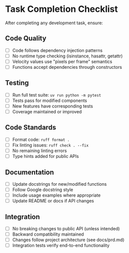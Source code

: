 # Task Completion Checklist

After completing any development task, ensure:

## Code Quality
- [ ] Code follows dependency injection patterns
- [ ] No runtime type checking (isinstance, hasattr, getattr)
- [ ] Velocity values use "pixels per frame" semantics
- [ ] Functions accept dependencies through constructors

## Testing
- [ ] Run full test suite: `uv run python -m pytest`
- [ ] Tests pass for modified components
- [ ] New features have corresponding tests
- [ ] Coverage maintained or improved

## Code Standards
- [ ] Format code: `ruff format .`
- [ ] Fix linting issues: `ruff check . --fix`
- [ ] No remaining linting errors
- [ ] Type hints added for public APIs

## Documentation
- [ ] Update docstrings for new/modified functions
- [ ] Follow Google docstring style
- [ ] Include usage examples where appropriate
- [ ] Update README or docs if API changes

## Integration
- [ ] No breaking changes to public API (unless intended)
- [ ] Backward compatibility maintained
- [ ] Changes follow project architecture (see docs/prd.md)
- [ ] Integration tests verify end-to-end functionality